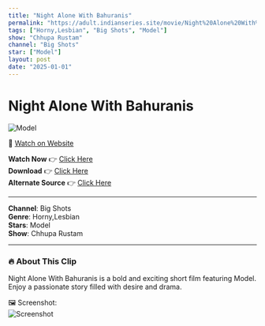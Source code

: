 ```yaml
---
title: "Night Alone With Bahuranis"
permalink: "https://adult.indianseries.site/movie/Night%20Alone%20With%20Bahuranis"
tags: ["Horny,Lesbian", "Big Shots", "Model"]
show: "Chhupa Rustam"
channel: "Big Shots"
star: ["Model"]
layout: post
date: "2025-01-01"
---
```


# Night Alone With Bahuranis

![Model](https://shorts.desisins.com/wp-content/uploads/2024/12/Chuppa-Rustam-Lesbian-Nazar-DesiSisn.com_.jpg)

🔗 [Watch on Website](https://adult.indianseries.site/movie/Night%20Alone%20With%20Bahuranis)

**Watch Now** 👉 [Click Here](https://adult.indianseries.site/movie/Night%20Alone%20With%20Bahuranis)  
**Download** 👉 [Click Here](https://adult.indianseries.site/movie/Night%20Alone%20With%20Bahuranis)  
**Alternate Source** 👉 [Click Here](https://adult.indianseries.site/movie/Night%20Alone%20With%20Bahuranis)

---

**Channel**: Big Shots  
**Genre**: Horny,Lesbian  
**Stars**: Model  
**Show**: Chhupa Rustam

---

### 🔥 About This Clip

Night Alone With Bahuranis is a bold and exciting short film featuring Model. Enjoy a passionate story filled with desire and drama.
 
🖼️ Screenshot:  
![Screenshot](https://shorts.desisins.com/wp-content/uploads/2024/12/Chuppa-Rustam-Lesbian-Nazar-DesiSisn.com_.jpg)
